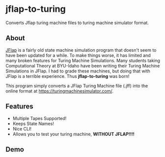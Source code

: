 # jflap-to-turing
Converts Jflap turing machine files to turing machine simulator format.

## About
[JFlap](http://www.jflap.org/) is a fairly old state machine simulation program that doesn't seem to have been updated for a while. To make things worse, it has limited and many broken features for Turing Machine Simulations. Many students taking Computational Theory at BYU-Idaho have been writing their Turing Machine Simulations in JFlap. I had to grade these machines, but doing that with JFlap is a terrible experience. Thus **jflap-to-turing** was born!

This program simply converts a JFlap Turing Machine file (.jff) into the online format at https://turingmachinesimulator.com/.

## Features
* Multiple Tapes Supported!
* Keeps State Names!
* Nice CLI!
* Allows you to test your turing machine, **WITHOUT JFLAP!!!!**

## Demo
